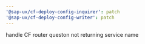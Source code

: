 ```yaml
---
'@sap-ux/cf-deploy-config-inquirer': patch
'@sap-ux/cf-deploy-config-writer': patch
---
```


handle CF router queston not returning service name
